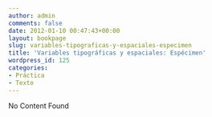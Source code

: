 ```yaml
---
author: admin
comments: false
date: 2012-01-10 00:47:43+00:00
layout: bookpage
slug: variables-tipograficas-y-espaciales-especimen
title: 'Variables tipográficas y espaciales: Espécimen'
wordpress_id: 125
categories:
- Práctica
- Texto
---
```


No Content Found
